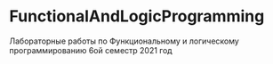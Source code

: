 # FunctionalAndLogicProgramming
Лабораторные работы по Функциональному и логическому программированию 6ой семестр 2021 год
